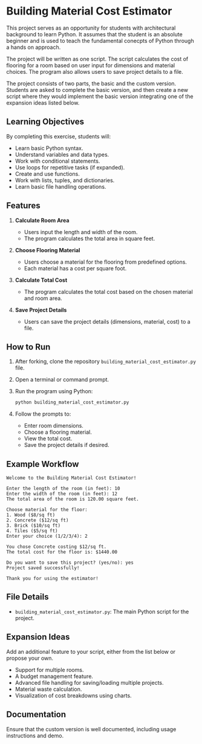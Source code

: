# Building Material Cost Estimator

This project serves as an opportunity for students with architectural background to learn Python. It assumes that the student is an absolute beginner and is used to teach the fundamental conecpts of Python through a hands on approach.

The project will be written as one script. The script calculates the cost of flooring for a room based on user input for dimensions and material choices. The program also allows users to save project details to a file.

The project consists of two parts, the basic and the custom version. Students are asked to complete the basic version, and then create a new script where they would implement the basic version integrating one of the expansion ideas listed below.

## Learning Objectives
By completing this exercise, students will:

- Learn basic Python syntax.
- Understand variables and data types.
- Work with conditional statements.
- Use loops for repetitive tasks (if expanded).
- Create and use functions.
- Work with lists, tuples, and dictionaries.
- Learn basic file handling operations.

## Features
1. **Calculate Room Area**
   - Users input the length and width of the room.
   - The program calculates the total area in square feet.

2. **Choose Flooring Material**
   - Users choose a material for the flooring from predefined options.
   - Each material has a cost per square foot.

3. **Calculate Total Cost**
   - The program calculates the total cost based on the chosen material and room area.

4. **Save Project Details**
   - Users can save the project details (dimensions, material, cost) to a file.

## How to Run
1. After forking, clone the repository `building_material_cost_estimator.py` file.
2. Open a terminal or command prompt.
3. Run the program using Python:

   ```bash
   python building_material_cost_estimator.py
   ```

4. Follow the prompts to:
   - Enter room dimensions.
   - Choose a flooring material.
   - View the total cost.
   - Save the project details if desired.

## Example Workflow
```plaintext
Welcome to the Building Material Cost Estimator!

Enter the length of the room (in feet): 10
Enter the width of the room (in feet): 12
The total area of the room is 120.00 square feet.

Choose material for the floor:
1. Wood ($8/sq ft)
2. Concrete ($12/sq ft)
3. Brick ($10/sq ft)
4. Tiles ($5/sq ft)
Enter your choice (1/2/3/4): 2

You chose Concrete costing $12/sq ft.
The total cost for the floor is: $1440.00

Do you want to save this project? (yes/no): yes
Project saved successfully!

Thank you for using the estimator!
```

## File Details
- `building_material_cost_estimator.py`: The main Python script for the project.

## Expansion Ideas
Add an additional feature to your script, either from the list below or propose your own.
- Support for multiple rooms.
- A budget management feature.
- Advanced file handling for saving/loading multiple projects.
- Material waste calculation.
- Visualization of cost breakdowns using charts.

## Documentation
Ensure that the custom version is well documented, including usage instructions and demo.
